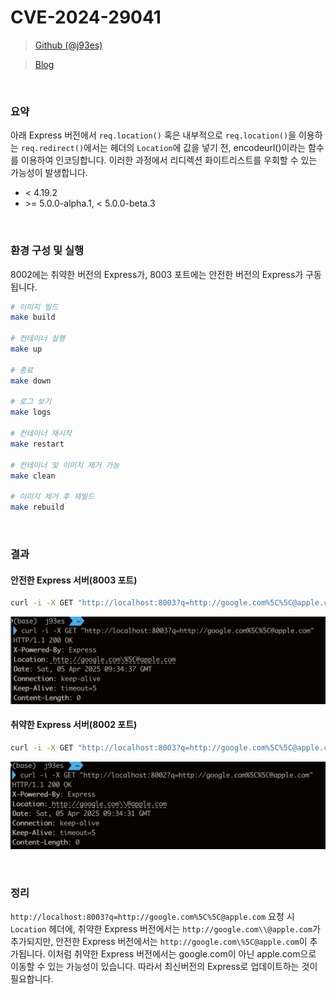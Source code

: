 # CVE-2024-29041

> [Github (@j93es)](https://github.com/j93es)

> [Blog](https://j93.es)

<br/>

### 요약

아래 Express 버전에서 `req.location()` 혹은 내부적으로 `req.location()`을 이용하는 `req.redirect()`에서는 헤더의 `Location`에 값을 넣기 전, encodeurl()이라는 함수를 이용하여 인코딩합니다. 이러한 과정에서 리디렉션 화이트리스트를 우회할 수 있는 가능성이 발생합니다.

- \< 4.19.2
- \>= 5.0.0-alpha.1, \< 5.0.0-beta.3

<br/>

### 환경 구성 및 실행

8002에는 취약한 버전의 Express가, 8003 포트에는 안전한 버전의 Express가 구동됩니다.

```sh
# 이미지 빌드
make build

# 컨테이너 실행
make up

# 종료
make down

# 로그 보기
make logs

# 컨테이너 재시작
make restart

# 컨테이너 및 이미지 제거 가능
make clean

# 이미지 제거 후 재빌드
make rebuild
```

<br/>

### 결과

#### 안전한 Express 서버(8003 포트)

```sh
curl -i -X GET "http://localhost:8003?q=http://google.com%5C%5C@apple.com"
```

![normal](./assets/normal.png)

#### 취약한 Express 서버(8002 포트)

```sh
curl -i -X GET "http://localhost:8003?q=http://google.com%5C%5C@apple.com"
```

![normal](./assets/vuln.png)

<br/>

### 정리

`http://localhost:8003?q=http://google.com%5C%5C@apple.com` 요청 시 `Location` 헤더에, 취약한 Express 버전에서는 `http://google.com\\@apple.com`가 추가되지만, 안전한 Express 버전에서는 `http://google.com\%5C@apple.com`이 추가됩니다. 이처럼 취약한 Express 버전에서는 google.com이 아닌 apple.com으로 이동할 수 있는 가능성이 있습니다. 따라서 최신버전의 Express로 업데이트하는 것이 필요합니다.
